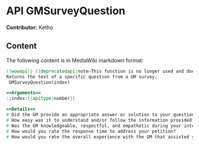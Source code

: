 # API GMSurveyQuestion

**Contributor:** Ketho

## Content

The following content is in MediaWiki markdown format:

```mediawiki
{{wowapi}} {{deprecatedapi|note=This function is no longer used and does nothing}}
Returns the text of a specific question from a GM survey.
 GMSurveyQuestion(index)

==Arguments==
:;index:{{apitype|number}}

==Details==
# Did the GM provide an appropriate answer or solution to your question/problem?
# How easy was it to understand and/or follow the information provided?
# Was the GM knowledgeable, respectful, and empathetic during your interactions?
# How would you rate the response time to address your petition?
# How would you rate the overall experience with the GM that assisted you with your petition?
```